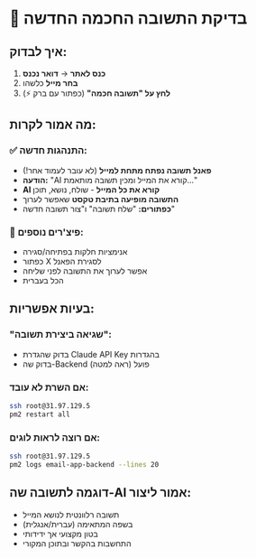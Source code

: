 # 🧪 בדיקת התשובה החכמה החדשה

## איך לבדוק:

1. **כנס לאתר** → **דואר נכנס**
2. **בחר מייל** כלשהו
3. **לחץ על "תשובה חכמה"** (כפתור עם ברק ⚡)

## מה אמור לקרות:

### ✅ התנהגות חדשה:
- **פאנל תשובה נפתח מתחת למייל** (לא עובר לעמוד אחר!)
- **הודעה:** "AI קורא את המייל ומכין תשובה מותאמת..."
- **AI קורא את כל המייל** - שולח, נושא, תוכן
- **התשובה מופיעה בתיבת טקסט** שאפשר לערוך
- **כפתורים:** "שלח תשובה" ו"צור תשובה חדשה"

### 🎯 פיצ'רים נוספים:
- אנימציות חלקות בפתיחה/סגירה
- כפתור X לסגירת הפאנל
- אפשר לערוך את התשובה לפני שליחה
- הכל בעברית

## בעיות אפשריות:

### "שגיאה ביצירת תשובה":
- בדוק שהגדרת Claude API Key בהגדרות
- בדוק שה-Backend פועל (ראה למטה)

### אם השרת לא עובד:
```bash
ssh root@31.97.129.5
pm2 restart all
```

### אם רוצה לראות לוגים:
```bash
ssh root@31.97.129.5
pm2 logs email-app-backend --lines 20
```

## דוגמה לתשובה שה-AI אמור ליצור:
- תשובה רלוונטית לנושא המייל
- בשפה המתאימה (עברית/אנגלית)
- בטון מקצועי אך ידידותי
- התחשבות בהקשר ובתוכן המקורי